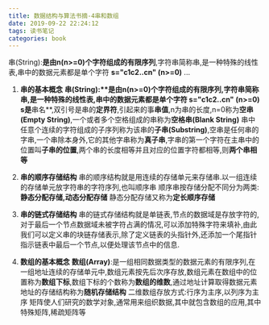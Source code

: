 ```yaml
---
title: 数据结构与算法书摘-4串和数组
date: 2019-09-22 22:24:12
tags: 读书笔记
categories: book
---
```

串(String):**是由n(n>=0)个字符组成的有限序列**,字符串简称串,是一种特殊的线性表,串中的数据元素都是单个字符
 	**s="c1c2..cn"	(n>=0)** ...
<!--more-->
1. **串的基本概念**
 	**串(String):****是由n(n>=0)个字符组成的有限序列**,字符串简称串,是一种特殊的线性表,串中的数据元素都是单个字符
 	**s="c1c2..cn"	(n>=0)**
 	s是**串名**,双引号是串的**定界符**,引起来的事**串值**,n为串的长度,n=0称为**空串(Empty String)**,一个或者多个空格组成的串称为**空格串(Blank String)**
 	串中任意个连续的字符组成的子序列称为该串的**子串(Substring)**,空串是任何串的字串,一个串除本身外,它的其他字串称为**真子串**,字串的第一个字符在主串中的位置叫**子串的位置**,两个串的长度相等并且对应的位置字符都相等,则**两个串相等**
 	
 2. **串的顺序存储结构**
 	串的顺序结构就是用连续的存储单元来存储串.以一组连续的存储单元放字符串的字符序列,也叫顺序串
 	顺序串按存储分配不同分为两类:**静态分配存储,动态分配存储**
 	静态分配存储又称为**定长顺序存储**
 	
 3. **串的链式存储结构**
 	串的链式存储结构就是单链表,节点的数据域是存放字符的,对于最后一个节点数据域未被字符占满的情况,可以添加特殊字符来填补,由此我们可以定义串的块链存储表示,除了定义链表的头指针外,还添加一个尾指针指示链表中最后一个节点,以便处理该节点中的信息.
 	
 4. **数组的基本概念**
 	**数组(Array)**:是一组相同数据类型的数据元素的有限序列,在一组地址连续的存储单元中,数组元素按先后次序存放,数组元素在数组中的位置称为**数组下标**,数组下标的个数称为**数组的维数**,通过地址计算取得数据元素地址的存储结构称为**随机存储结构**
 	二维数组存放方式:行序为主序,以列序为主序
 	矩阵使人们研究的数学对象,通常用来组织数据,其中就包含数组的应用,其中特殊矩阵,稀疏矩阵等